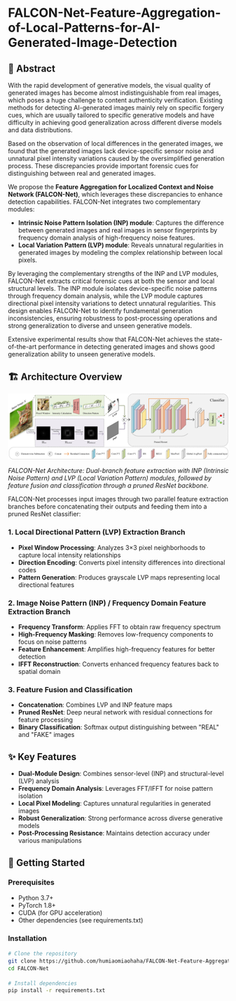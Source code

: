 # FALCON-Net-Feature-Aggregation-of-Local-Patterns-for-AI-Generated-Image-Detection



## 📖 Abstract

With the rapid development of generative models, the visual quality of generated images has become almost indistinguishable from real images, which poses a huge challenge to content authenticity verification. Existing methods for detecting AI-generated images mainly rely on specific forgery cues, which are usually tailored to specific generative models and have difficulty in achieving good generalization across different diverse models and data distributions.

Based on the observation of local differences in the generated images, we found that the generated images lack device-specific sensor noise and unnatural pixel intensity variations caused by the oversimplified generation process. These discrepancies provide important forensic cues for distinguishing between real and generated images.

We propose the **Feature Aggregation for Localized Context and Noise Network (FALCON-Net)**, which leverages these discrepancies to enhance detection capabilities. FALCON-Net integrates two complementary modules:

- **Intrinsic Noise Pattern Isolation (INP) module**: Captures the difference between generated images and real images in sensor fingerprints by frequency domain analysis of high-frequency noise features.
- **Local Variation Pattern (LVP) module**: Reveals unnatural regularities in generated images by modeling the complex relationship between local pixels.

By leveraging the complementary strengths of the INP and LVP modules, FALCON-Net extracts critical forensic cues at both the sensor and local structural levels. The INP module isolates device-specific noise patterns through frequency domain analysis, while the LVP module captures directional pixel intensity variations to detect unnatural regularities. This design enables FALCON-Net to identify fundamental generation inconsistencies, ensuring robustness to post-processing operations and strong generalization to diverse and unseen generative models.

Extensive experimental results show that FALCON-Net achieves the state-of-the-art performance in detecting generated images and shows good generalization ability to unseen generative models.

## 🏗️ Architecture Overview

![FALCON-Net Architecture](ldr_net.jpg)

*FALCON-Net Architecture: Dual-branch feature extraction with INP (Intrinsic Noise Pattern) and LVP (Local Variation Pattern) modules, followed by feature fusion and classification through a pruned ResNet backbone.*

FALCON-Net processes input images through two parallel feature extraction branches before concatenating their outputs and feeding them into a pruned ResNet classifier:

### 1. **Local Directional Pattern (LVP) Extraction Branch**
- **Pixel Window Processing**: Analyzes 3×3 pixel neighborhoods to capture local intensity relationships
- **Direction Encoding**: Converts pixel intensity differences into directional codes
- **Pattern Generation**: Produces grayscale LVP maps representing local directional features

### 2. **Image Noise Pattern (INP) / Frequency Domain Feature Extraction Branch**
- **Frequency Transform**: Applies FFT to obtain raw frequency spectrum
- **High-Frequency Masking**: Removes low-frequency components to focus on noise patterns
- **Feature Enhancement**: Amplifies high-frequency features for better detection
- **IFFT Reconstruction**: Converts enhanced frequency features back to spatial domain

### 3. **Feature Fusion and Classification**
- **Concatenation**: Combines LVP and INP feature maps
- **Pruned ResNet**: Deep neural network with residual connections for feature processing
- **Binary Classification**: Softmax output distinguishing between "REAL" and "FAKE" images

## ✨ Key Features

- **Dual-Module Design**: Combines sensor-level (INP) and structural-level (LVP) analysis
- **Frequency Domain Analysis**: Leverages FFT/IFFT for noise pattern isolation
- **Local Pixel Modeling**: Captures unnatural regularities in generated images
- **Robust Generalization**: Strong performance across diverse generative models
- **Post-Processing Resistance**: Maintains detection accuracy under various manipulations

## 🚀 Getting Started

### Prerequisites

- Python 3.7+
- PyTorch 1.8+
- CUDA (for GPU acceleration)
- Other dependencies (see requirements.txt)

### Installation

```bash
# Clone the repository
git clone https://github.com/humiaomiaohaha/FALCON-Net-Feature-Aggregation-of-Local-Patterns-for-AI-Generated-Image-Detection.git
cd FALCON-Net

# Install dependencies
pip install -r requirements.txt
```



